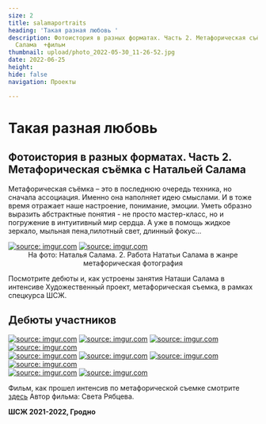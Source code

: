```yaml
---
size: 2
title: salamaportraits
heading: 'Такая разная любовь '
description: Фотоистория в разных форматах. Часть 2. Метафорическая съёмка с Натальей
  Салама  +фильм
thumbnail: upload/photo_2022-05-30_11-26-52.jpg
date: 2022-06-25
height: 
hide: false
navigation: Проекты

---
```

# **Такая разная любовь**

## Фотоистория в разных форматах. Часть 2. Метафорическая съёмка с Натальей Салама

Метафорическая съёмка – это в последнюю очередь техника, но сначала ассоциация. Именно она наполняет идею смыслами. И в тоже время отражает наше настроение, понимание, эмоции. Уметь образно выразить абстрактные понятия - не просто мастер-класс, но и погружение в интуитивный мир сердца. А уже в помощь жидкое зеркало, мыльная пена,пилотный свет, длинный фокус...

<div class="gallery2">
<!-- Смените gallery2 на gallery3 или gallery4, цифра определяет количество картинок в одном ряду -->
<a href="https://imgur.com/YQvC66J"><img src="https://i.imgur.com/YQvC66J.jpg" title="source: imgur.com" /></a>
<a href="https://imgur.com/l2s8Klp"><img src="https://i.imgur.com/l2s8Klp.jpg" title="source: imgur.com" /></a>
</div>
<center>На фото: Наталья Салама. 2. Работа Нататьи Салама в жанре метафорическая фотография</center>

Посмотрите дебюты и, как устроены занятия Наташи Салама в интенсиве Художественный проект, метафорическая съемка, в рамках спецкурса ШСЖ. 

## Дебюты участников

<div class="gallery4">
<!-- Смените gallery2 на gallery3 или gallery4, цифра определяет количество картинок в одном ряду -->
<a href="https://imgur.com/r56vrWF"><img src="https://i.imgur.com/r56vrWF.jpg" title="source: imgur.com" /></a>
<a href="https://imgur.com/hHoyJ3B"><img src="https://i.imgur.com/hHoyJ3B.jpg" title="source: imgur.com" /></a>
<a href="https://imgur.com/uQlb1MO"><img src="https://i.imgur.com/uQlb1MO.jpg" title="source: imgur.com" /></a>
<a href="https://imgur.com/sb06GzE"><img src="https://i.imgur.com/sb06GzE.jpg" title="source: imgur.com" /></a>  
</div>

<div class="gallery2">
<!-- Смените gallery2 на gallery3 или gallery4, цифра определяет количество картинок в одном ряду -->
<a href="https://imgur.com/FRiNQKd"><img src="https://i.imgur.com/FRiNQKd.jpg" title="source: imgur.com" /></a>
<a href="https://imgur.com/hEIF3mA"><img src="https://i.imgur.com/hEIF3mA.jpg" title="source: imgur.com" /></a>
<a href="https://imgur.com/IezMzPJ"><img src="https://i.imgur.com/IezMzPJ.jpg" title="source: imgur.com" /></a>
<a href="https://imgur.com/lNEsRrF"><img src="https://i.imgur.com/lNEsRrF.jpg" title="source: imgur.com" /></a>
</div>

<div class="gallery2">
<!-- Смените gallery2 на gallery3 или gallery4, цифра определяет количество картинок в одном ряду -->
<a href="https://imgur.com/sb06GzE"><img src="https://i.imgur.com/sb06GzE.jpg" title="source: imgur.com" /></a>
<a href="https://imgur.com/ERYTZnC"><img src="https://i.imgur.com/ERYTZnC.jpg" title="source: imgur.com" /></a>
</div>

Фильм, как прошел интенсив по метафорической съемке смотрите [здесь](https://www.youtube.com/watch?v=lSbCZ9ibDKk) Автор фильма: Света Рябцева.

**ШСЖ 2021-2022, Гродно**